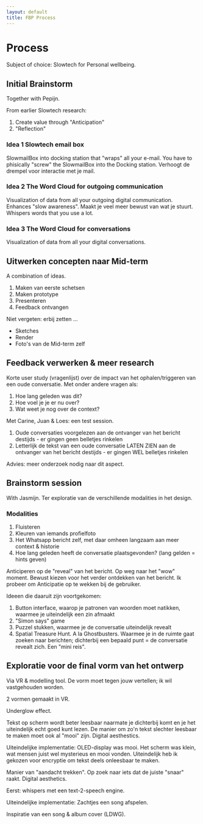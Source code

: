 ```yaml
---
layout: default
title: FBP Process
---
```


# Process

Subject of choice: Slowtech for Personal wellbeing. 

## Initial Brainstorm

Together with Pepijn. 

From earlier Slowtech research:

1. Create value through "Anticipation"
2. "Reflection"

### Idea 1 Slowtech email box

SlowmailBox into docking station that "wraps" all your e-mail. 
You have to phisically "screw" the SlowmailBox into the Docking station. Verhoogt de drempel voor interactie met je mail. 

### Idea 2 The Word Cloud for outgoing communication

Visualization of data from all your outgoing digital communication.
Enhances "slow awareness". Maakt je veel meer bewust van wat je stuurt. 
Whispers words that you use a lot. 

### Idea 3 The Word Cloud for conversations

Visualization of data from all your digital conversations.

## Uitwerken concepten naar Mid-term

A combination of ideas. 

1. Maken van eerste schetsen
2. Maken prototype
3. Presenteren
4. Feedback ontvangen

Niet vergeten: erbij zetten ...

- Sketches
- Render
- Foto's van de Mid-term zelf

## Feedback verwerken & meer research

Korte user study (vragenlijst) over de impact van het ophalen/triggeren van een oude conversatie. Met onder andere vragen als: 
1. Hoe lang geleden was dit? 
2. Hoe voel je je er nu over?
3. Wat weet je nog over de context?

Met Carine, Juan & Loes: een test session. 
1. Oude conversaties voorgelezen aan de ontvanger van het bericht destijds - er gingen geen belletjes rinkelen
2. Letterlijk de tekst van een oude conversatie LATEN ZIEN aan de ontvanger van het bericht destijds - er gingen WEL belletjes rinkelen

Advies: meer onderzoek nodig naar dit aspect. 

## Brainstorm session

With Jasmijn. Ter exploratie van de verschillende modalities in het design. 

### Modalities

1. Fluisteren
2. Kleuren van iemands profielfoto
3. Het Whatsapp bericht zelf, met daar omheen langzaam aan meer context & historie
4. Hoe lang geleden heeft de conversatie plaatsgevonden?
    (lang gelden = hints geven)

Anticiperen op de "reveal" van het bericht. Op weg naar het "wow" moment. 
Bewust kiezen voor het verder ontdekken van het bericht. 
Ik probeer om Anticipatie op te wekken bij de gebruiker. 

Ideeen die daaruit zijn voortgekomen:

1. Button interface, waarop je patronen van woorden moet natikken, waarmee je uiteindelijk een zin afmaakt
2. "Simon says" game
3. Puzzel stukken, waarmee je de conversatie uiteindelijk revealt
4. Spatial Treasure Hunt. A la Ghostbusters. Waarmee je in de ruimte gaat zoeken naar berichten; dichterbij een bepaald punt = de conversatie revealt zich. Een "mini reis". 

## Exploratie voor de final vorm van het ontwerp

Via VR & modelling tool.
De vorm moet tegen jouw vertellen; ik wil vastgehouden worden. 

2 vormen gemaakt in VR. 

Underglow effect. 

Tekst op scherm wordt beter leesbaar naarmate je dichterbij komt en je het uiteindelijk echt goed kunt lezen. 
De manier om zo'n tekst slechter leesbaar te maken moet ook al "mooi" zijn. Digital aesthestics.

Uiteindelijke implementatie: 
OLED-display was mooi. Het scherm was klein, wat mensen juist wel mysterieus en mooi vonden. 
Uiteindelijk heb ik gekozen voor encryptie om tekst deels onleesbaar te maken. 

Manier van "aandacht trekken". Op zoek naar iets dat de juiste "snaar" raakt. Digital aesthetics. 

Eerst: whispers met een text-2-speech engine.

Uiteindelijke implementatie:
Zachtjes een song afspelen. 

Inspiratie van een song & album cover (LDWG).

